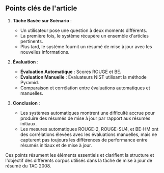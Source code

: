 ## Points clés de l'article 

1. **Tâche Basée sur Scénario** :
    
    - Un utilisateur pose une question à deux moments différents.
    - La première fois, le système récupère un ensemble d'articles pertinents.
    - Plus tard, le système fournit un résumé de mise à jour avec les nouvelles informations.
     
1. **Évaluation** :
    
    - **Évaluation Automatique** : Scores ROUGE et BE.
    - **Évaluation Manuelle** : Évaluateurs NIST utilisant la méthode Pyramid.
    - Comparaison et corrélation entre évaluations automatiques et manuelles.
3. **Conclusion** :
    
    - Les systèmes automatiques montrent une difficulté accrue pour produire des résumés de mise à jour par rapport aux résumés initiaux.
    - Les mesures automatiques ROUGE-2, ROUGE-SU4, et BE-HM ont des corrélations élevées avec les évaluations manuelles, mais ne capturent pas toujours les différences de performance entre résumés initiaux et de mise à jour.

Ces points résument les éléments essentiels et clarifient la structure et l'objectif des différents corpus utilisés dans la tâche de mise à jour de résumé du TAC 2008.

